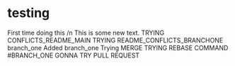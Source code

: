 # testing
First time doing this /n
This is some new text.
TRYING CONFLICTS_README_MAIN
TRYING README_CONFLICTS_BRANCHONE
branch_one
Added branch_one
Trying MERGE
TRYING REBASE COMMAND #BRANCH_ONE
GONNA TRY PULL REQUEST
